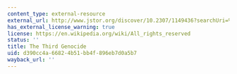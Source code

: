 ```yaml
---
content_type: external-resource
external_url: http://www.jstor.org/discover/10.2307/1149436?searchUri=%2Faction%2FdoBasicSearch%3FQuery%3Dalan%2Bdestexhe%2Bthird%2Bgenocide%26amp%3Bacc%3Doff%26amp%3Bwc%3Don%26amp%3Bfc%3Doff&resultItemClick=true&Search=yes&searchText=alan&searchText=destexhe&searchText=third&searchText=genocide&uid=3739696&uid=2134&uid=2&uid=70&uid=4&uid=3739256&sid=21103448461631
has_external_license_warning: true
license: https://en.wikipedia.org/wiki/All_rights_reserved
status: ''
title: The Third Genocide
uid: d390cc4a-6682-4b51-bb4f-896eb7d0a5b7
wayback_url: ''
---
```

